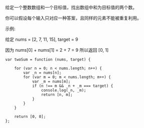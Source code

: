 给定一个整数数组和一个目标值，找出数组中和为目标值的两个数。

你可以假设每个输入只对应一种答案，且同样的元素不能被重复利用。

示例:

给定 nums = [2, 7, 11, 15], target = 9

因为 nums[0] + nums[1] = 2 + 7 = 9
所以返回 [0, 1]

    var twoSum = function (nums, target) {

        for (var n = 0; n < nums.length; n++) {
            var _n = nums[n];
            for (var m = 0; m < nums.length; m++) {
                var _m = nums[m];
                if (n !== m && _n + _m === target) {
                    console.log(_n, _m);
                    return [n, m];
                }
            }
        }

        return [0, 0];
    };
